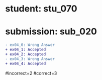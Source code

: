 # student: stu_070
# submission: sub_020

```diff
- ex04_0: Wrong Answer
+ ex04_1: Accepted
+ ex04_2: Accepted
- ex04_3: Wrong Answer
+ ex04_4: Accepted
```
#incorrect=2
#correct=3
